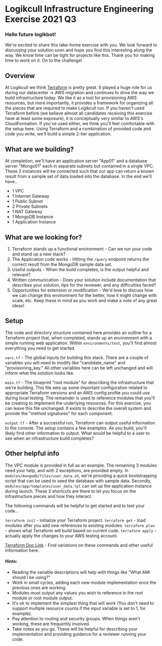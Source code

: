 # Logikcull Infrastructure Engineering Exercise 2021 Q3

### Hello future logikbot!

We're excited to share this take-home exercise with you. We look forward to discussing your solution soon and hope you find this interesting along the way. We know time can be tight for projects like this. Thank you for making time to work on it. On to the challenge!

## Overview

At Logikcull we think [Terraform](https://www.terraform.io/) is pretty great. It played a huge role for us during our datacenter -> AWS migration and continues to drive the way we build infrastructure today. We like it as a tool for provisioning AWS resources, but more importantly, it provides a framework for organizing all the pieces that are required to make Logikcull run. If you haven't used Terraform before (we believe almost all candidates receiving this exercise have at least some exposure), it is conceptually very similar to AWS's CloudFormation. If you've used either, we think you'll feel comfortable with the setup here. Using Terraform and a combination of provided code and code you write, we'll build a simple 2-tier application.


## What are we building?

At completion, we'll have an application server "App01" and a database server "Mongo01" each in separate subnets but contained in a single VPC. These 2 instances will be connected such that our app can return a known result from a sample set of data loaded into the database. In the end we'll have..

* 1 VPC
* 1 Internet Gateway
* 1 Public Subnet
* 2 Private Subnets
* 1 NAT Gateway
* 1 MongoDB Instance
* 1 Application Instance


## What are we looking for?

1. Terraform stands up a functional environment - Can we run your code and stand up a new stack?
2. The Application code works - Hitting the `/query` endpoint returns the correct result from the MongoDB sample data set.
3. Useful outputs - When the build completes, is the output helpful and relevant?
4. Written communication - Does your solution include documentation that describes your solution, tips for the reviewer, and any difficulties faced?
5. Opportunities for extension or modification - We'd love to discuss how we can change this environment for the better, how it might change with scale, etc. Keep these in mind as you work and make a note of any great ideas!


## Setup

The code and directory structure contained here provides an outline for a Terraform project that, when completed, stands up an environment with a simple running web application. Within `environments/test`, you'll find almost everything you need to get started.

`vars.tf` - The global inputs for building this stack. There are a couple of variables you will need to modify like "candidate_name" and "provisioning_key." All other variables here can be left unchanged and will inform what the solution looks like.

`main.tf` - The blueprint "root module" for describing the infrastructure that we're building. This file sets up some important configuration related to appropriate Terraform versions and an AWS config profile you could use during local testing. The remainder is used to reference modules that you'll be creating to implement the underlying resources. For this exercise, you can leave this file unchanged. It exists to describe the overall system and provide the "method signatures" for each component.

`output.tf` - After a successful run, Terraform can output useful information to the console. The setup contains a few examples. As you build, you'll likely find other information to output. What would be helpful to a user to see when an infrastructure build completes?


## Other helpful info

The VPC module is provided in full as an example. The remaining 3 modules need your help, and with 2 exceptions, are provided empty. In `modules/mongodb/files/user_data.sh`, we're providing a quick bootstrapping script that can be used to seed the database with sample data. Secondly, `modules/app/templates/user_data.tpl` can set up the application instance during launch. These 2 shortcuts are there to let you focus on the infrastructure pieces and how they interact.

The following commands will be helpful to get started and to test your code...

`terraform init` - initialize your Terraform project. 
`terraform get` - load modules after you add new references to existing modules.
`terraform plan` - shows what Terraform will build based on current code.
`terraform apply` - actually apply the changes to your AWS testing account.

[Terraform Doc Link](https://www.terraform.io/docs/index.html) - Find variations on these commands and other useful information here.


#### Hints:
* Reading the variable descriptions will help with things like "What AMI should I be using?"
* Work in small cycles, adding each new module implementation once the previous ones are working.
* Modules must output any values you wish to reference in the root module or root module output.
* It's ok to implement the simplest thing that will work (You don't need to support multiple resource counts if the input variable is set to 1, for example).
* Pay attention to routing and security groups. When things aren't working, these are frequently involved.
* Take notes as you go. These will be helpful for describing your implementation and providing guidance for a reviewer running your code.
